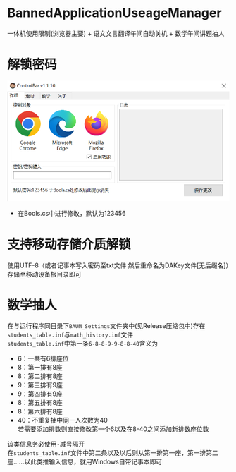 # BannedApplicationUseageManager
一体机使用限制(浏览器主要) + 语文文言翻译午间自动关机 + 数学午间讲题抽人

# 解锁密码
![Image text](https://github.com/LunaroakF/Images/blob/master/BannedApplicationUseageManager/v1.1.10%201.png)  
- 在Bools.cs中进行修改，默认为123456

# 支持移动存储介质解锁  
使用UTF-8（或者记事本写入密码至txt文件 然后重命名为DAKey文件[无后缀名]）存储至移动设备根目录即可

# 数学抽人  
在与运行程序同目录下`BAUM_Settings`文件夹中(见Release压缩包中)存在`students_table.inf`与`math_history.inf`文件  
`students_table.inf`中第一条`6-8-8-9-9-8-8-40`含义为  
- 6：一共有6排座位  
- 8：第一排有8座
- 8：第二排有8座
- 9：第三排有9座
- 9：第四排有9座
- 8：第五排有8座
- 8：第六排有8座
- 40：不重复抽中同一人次数为40  
若需要添加排数则直接修改第一个6以及在8-40之间添加新排数座位数  

该类信息务必使用`-`减号隔开  
在`students_table.inf`文件中第二条以及以后则从第一排第一座，第一排第二座......以此类推输入信息，就用Windows自带记事本即可  
